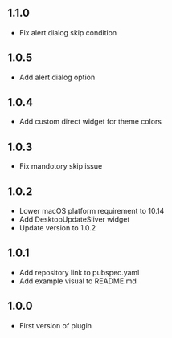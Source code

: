 ## 1.1.0

* Fix alert dialog skip condition

## 1.0.5

* Add alert dialog option

## 1.0.4

* Add custom direct widget for theme colors

## 1.0.3

* Fix mandotory skip issue

## 1.0.2

* Lower macOS platform requirement to 10.14
* Add DesktopUpdateSliver widget
* Update version to 1.0.2

## 1.0.1

* Add repository link to pubspec.yaml
* Add example visual to README.md

## 1.0.0

* First version of plugin
